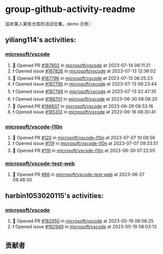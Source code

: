 # group-github-activity-readme

监听某人某些仓库的活动合集，demo 示例：

<!--START_SECTION:activity-->

## yiliang114's activities:

### [microsoft/vscode](https://github.com/microsoft/vscode)

1. 💪 Opened PR [#187902](https://github.com/microsoft/vscode/pull/187902) in [microsoft/vscode](https://github.com/microsoft/vscode) at 2023-07-14 06:11:21
2. ❗ Opened issue [#187826](https://github.com/microsoft/vscode/issues/187826) in [microsoft/vscode](https://github.com/microsoft/vscode) at 2023-07-13 12:36:02
3. 💪 Opened PR [#187796](https://github.com/microsoft/vscode/pull/187796) in [microsoft/vscode](https://github.com/microsoft/vscode) at 2023-07-13 06:25:23
4. ❗ Opened issue [#187795](https://github.com/microsoft/vscode/issues/187795) in [microsoft/vscode](https://github.com/microsoft/vscode) at 2023-07-13 06:23:44
5. ❗ Opened issue [#187788](https://github.com/microsoft/vscode/issues/187788) in [microsoft/vscode](https://github.com/microsoft/vscode) at 2023-07-13 02:47:35
6. ❗ Opened issue [#186701](https://github.com/microsoft/vscode/issues/186701) in [microsoft/vscode](https://github.com/microsoft/vscode) at 2023-06-30 08:08:20
7. 💪 Opened PR [#186607](https://github.com/microsoft/vscode/pull/186607) in [microsoft/vscode](https://github.com/microsoft/vscode) at 2023-06-29 08:53:16
8. ❗ Opened issue [#185312](https://github.com/microsoft/vscode/issues/185312) in [microsoft/vscode](https://github.com/microsoft/vscode) at 2023-06-16 08:30:41

### [microsoft/vscode-l10n](https://github.com/microsoft/vscode-l10n)

1. 💪 Opened PR [#120](https://github.com/microsoft/vscode-l10n/pull/120) in [microsoft/vscode-l10n](https://github.com/microsoft/vscode-l10n) at 2023-07-07 10:08:56
2. ❗ Opened issue [#119](https://github.com/microsoft/vscode-l10n/issues/119) in [microsoft/vscode-l10n](https://github.com/microsoft/vscode-l10n) at 2023-07-07 09:33:51
3. 💪 Opened PR [#118](https://github.com/microsoft/vscode-l10n/pull/118) in [microsoft/vscode-l10n](https://github.com/microsoft/vscode-l10n) at 2023-06-30 07:22:05

### [microsoft/vscode-test-web](https://github.com/microsoft/vscode-test-web)

1. 💪 Opened PR [#86](https://github.com/microsoft/vscode-test-web/pull/86) in [microsoft/vscode-test-web](https://github.com/microsoft/vscode-test-web) at 2023-06-27 08:48:30

## harbin1053020115's activities:

### [microsoft/vscode](https://github.com/microsoft/vscode)

1. 💪 Opened PR [#182950](https://github.com/microsoft/vscode/pull/182950) in [microsoft/vscode](https://github.com/microsoft/vscode) at 2023-05-19 08:08:25
2. ❗ Opened issue [#182949](https://github.com/microsoft/vscode/issues/182949) in [microsoft/vscode](https://github.com/microsoft/vscode) at 2023-05-19 08:03:13

<!--END_SECTION:activity-->

## 贡献者

<!-- readme: collaborators,contributors -start -->
<!-- readme: collaborators,contributors -end -->
